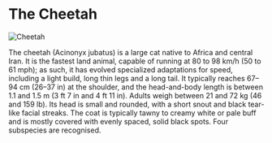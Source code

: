 # The Cheetah

![Cheetah](https://upload.wikimedia.org/wikipedia/commons/thumb/0/09/TheCheethcat.jpg/800px-TheCheethcat.jpg)

The cheetah (Acinonyx jubatus) is a large cat native to Africa and central Iran. It is the fastest land animal, capable of running at 80 to 98 km/h (50 to 61 mph); as such, it has evolved specialized adaptations for speed, including a light build, long thin legs and a long tail. It typically reaches 67–94 cm (26–37 in) at the shoulder, and the head-and-body length is between 1.1 and 1.5 m (3 ft 7 in and 4 ft 11 in). Adults weigh between 21 and 72 kg (46 and 159 lb). Its head is small and rounded, with a short snout and black tear-like facial streaks. The coat is typically tawny to creamy white or pale buff and is mostly covered with evenly spaced, solid black spots. Four subspecies are recognised. 